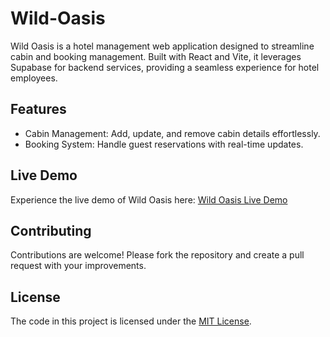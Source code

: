 # Wild-Oasis

Wild Oasis is a hotel management web application designed to streamline cabin and booking management. Built with React and Vite, it leverages Supabase for backend services, providing a seamless experience for hotel employees.

## Features


- Cabin Management: Add, update, and remove cabin details effortlessly.
- Booking System: Handle guest reservations with real-time updates.

## Live Demo

Experience the live demo of Wild Oasis here: [Wild Oasis Live Demo](https://wild-oasis-henna.vercel.app/)

## Contributing
Contributions are welcome! Please fork the repository and create a pull request with your improvements.

## License
The code in this project is licensed under the [MIT License](LICENSE).
